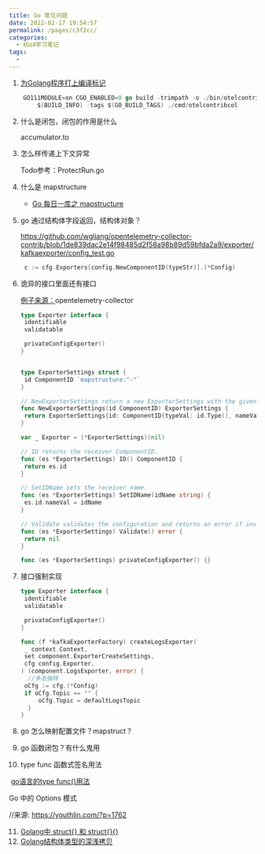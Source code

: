 ```yaml
---
title: Go 常见问题
date: 2022-02-17 19:54:57
permalink: /pages/c3f2cc/
categories:
  - 《Go》学习笔记
tags:
  - 
---
```





1. [为Golang程序打上编译标记](https://studygolang.com/articles/2052)

```go
	GO111MODULE=on CGO_ENABLED=0 go build -trimpath -o ./bin/otelcontribcol_$(GOOS)_$(GOARCH)$(EXTENSION) \
		$(BUILD_INFO) -tags $(GO_BUILD_TAGS) ./cmd/otelcontribcol
```

2. 什么是闭包，闭包的作用是什么

   accumulator.to

3. 怎么样传递上下文异常

   Todo参考：ProtectRun.go 

4. 什么是 mapstructure

   - [Go 每日一库之 mapstructure](https://darjun.github.io/2020/07/29/godailylib/mapstructure/)


5. go 通过结构体字段返回，结构体对象？

   https://github.com/wgliang/opentelemetry-collector-contrib/blob/1de839dac2e14f98485d2f58a98b89d59bfda2a9/exporter/kafkaexporter/config_test.go

   ```go
   	c := cfg.Exporters[config.NewComponentID(typeStr)].(*Config)
   
   ```


6. 诡异的接口里面还有接口

   [例子来源：](https://github.com/wgliang/opentelemetry-collector-contrib/blob/1de839dac2e14f98485d2f58a98b89d59bfda2a9/exporter/kafkaexporter/kafka_exporter.go)opentelemetry-collector

   ```go
   type Exporter interface {
   	identifiable
   	validatable
   
   	privateConfigExporter()
   }
   
   
   type ExporterSettings struct {
   	id ComponentID `mapstructure:"-"`
   }
   
   // NewExporterSettings return a new ExporterSettings with the given ComponentID.
   func NewExporterSettings(id ComponentID) ExporterSettings {
   	return ExporterSettings{id: ComponentID{typeVal: id.Type(), nameVal: id.Name()}}
   }
   
   var _ Exporter = (*ExporterSettings)(nil)
   
   // ID returns the receiver ComponentID.
   func (es *ExporterSettings) ID() ComponentID {
   	return es.id
   }
   
   // SetIDName sets the receiver name.
   func (es *ExporterSettings) SetIDName(idName string) {
   	es.id.nameVal = idName
   }
   
   // Validate validates the configuration and returns an error if invalid.
   func (es *ExporterSettings) Validate() error {
   	return nil
   }
   
   func (es *ExporterSettings) privateConfigExporter() {}
   ```

7. 接口强制实现

   ```go
   type Exporter interface {
   	identifiable
   	validatable
   
   	privateConfigExporter()
   }
   
   func (f *kafkaExporterFactory) createLogsExporter(
   	_ context.Context,
   	set component.ExporterCreateSettings,
   	cfg config.Exporter,
   ) (component.LogsExporter, error) {
     //多态强转
   	oCfg := cfg.(*Config)
   	if oCfg.Topic == "" {
   		oCfg.Topic = defaultLogsTopic
     }
   }
   ```

8. go 怎么映射配置文件？mapstruct？

9. go 函数闭包？有什么鬼用

10. type func 函数式签名用法

​ [go语言的type func()用法](https://blog.csdn.net/hjxisking/article/details/107469429)

 Go 中的 Options 模式

//来源: https://youthlin.com/?p=1762

11.  [Golang中 struct{} 和 struct{}{}](http://www.36nu.com/post/329)
12. [Golang结构体类型的深浅拷贝](https://www.ssgeek.com/post/golang-jie-gou-ti-lei-xing-de-shen-qian-kao-bei/)


